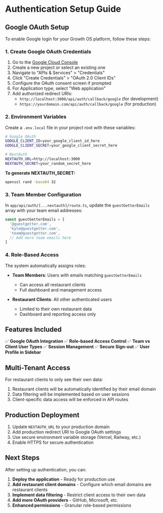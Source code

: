 # Authentication Setup Guide

## Google OAuth Setup

To enable Google login for your Growth OS platform, follow these steps:

### 1. Create Google OAuth Credentials

1. Go to the [Google Cloud Console](https://console.cloud.google.com/)
2. Create a new project or select an existing one
3. Navigate to "APIs & Services" > "Credentials"
4. Click "Create Credentials" > "OAuth 2.0 Client IDs"
5. Configure the OAuth consent screen if prompted
6. For Application type, select "Web application"
7. Add authorized redirect URIs:
   - `http://localhost:3000/api/auth/callback/google` (for development)
   - `https://yourdomain.com/api/auth/callback/google` (for production)

### 2. Environment Variables

Create a `.env.local` file in your project root with these variables:

```bash
# Google OAuth
GOOGLE_CLIENT_ID=your_google_client_id_here
GOOGLE_CLIENT_SECRET=your_google_client_secret_here

# NextAuth
NEXTAUTH_URL=http://localhost:3000
NEXTAUTH_SECRET=your_random_secret_here
```

**To generate NEXTAUTH_SECRET:**
```bash
openssl rand -base64 32
```

### 3. Team Member Configuration

In `app/api/auth/[...nextauth]/route.ts`, update the `guestGetterEmails` array with your team email addresses:

```typescript
const guestGetterEmails = [
  '@guestgetter.com',
  'kyle@guestgetter.com',
  'team@guestgetter.com',
  // Add more team emails here
]
```

### 4. Role-Based Access

The system automatically assigns roles:

- **Team Members**: Users with emails matching `guestGetterEmails`
  - Can access all restaurant clients
  - Full dashboard and management access

- **Restaurant Clients**: All other authenticated users
  - Limited to their own restaurant data
  - Dashboard and reporting access only

## Features Included

✅ **Google OAuth Integration**
✅ **Role-based Access Control** 
✅ **Team vs Client User Types**
✅ **Session Management**
✅ **Secure Sign-out**
✅ **User Profile in Sidebar**

## Multi-Tenant Access

For restaurant clients to only see their own data:

1. Restaurant clients will be automatically identified by their email domain
2. Data filtering will be implemented based on user sessions
3. Client-specific data access will be enforced in API routes

## Production Deployment

1. Update `NEXTAUTH_URL` to your production domain
2. Add production redirect URI to Google OAuth settings
3. Use secure environment variable storage (Vercel, Railway, etc.)
4. Enable HTTPS for secure authentication

## Next Steps

After setting up authentication, you can:

1. **Deploy the application** - Ready for production use
2. **Add restaurant client domains** - Configure which email domains are restaurant clients
3. **Implement data filtering** - Restrict client access to their own data
4. **Add more OAuth providers** - GitHub, Microsoft, etc.
5. **Enhanced permissions** - Granular role-based permissions 